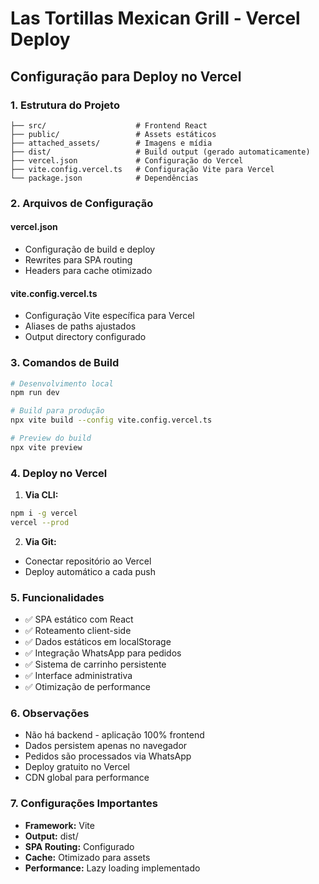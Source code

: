 # Las Tortillas Mexican Grill - Vercel Deploy

## Configuração para Deploy no Vercel

### 1. Estrutura do Projeto
```
├── src/                    # Frontend React
├── public/                 # Assets estáticos
├── attached_assets/        # Imagens e mídia
├── dist/                   # Build output (gerado automaticamente)
├── vercel.json             # Configuração do Vercel
├── vite.config.vercel.ts   # Configuração Vite para Vercel
└── package.json            # Dependências
```

### 2. Arquivos de Configuração

#### vercel.json
- Configuração de build e deploy
- Rewrites para SPA routing
- Headers para cache otimizado

#### vite.config.vercel.ts
- Configuração Vite específica para Vercel
- Aliases de paths ajustados
- Output directory configurado

### 3. Comandos de Build

```bash
# Desenvolvimento local
npm run dev

# Build para produção
npx vite build --config vite.config.vercel.ts

# Preview do build
npx vite preview
```

### 4. Deploy no Vercel

1. **Via CLI:**
```bash
npm i -g vercel
vercel --prod
```

2. **Via Git:**
- Conectar repositório ao Vercel
- Deploy automático a cada push

### 5. Funcionalidades

- ✅ SPA estático com React
- ✅ Roteamento client-side
- ✅ Dados estáticos em localStorage
- ✅ Integração WhatsApp para pedidos
- ✅ Sistema de carrinho persistente
- ✅ Interface administrativa
- ✅ Otimização de performance

### 6. Observações

- Não há backend - aplicação 100% frontend
- Dados persistem apenas no navegador
- Pedidos são processados via WhatsApp
- Deploy gratuito no Vercel
- CDN global para performance

### 7. Configurações Importantes

- **Framework:** Vite
- **Output:** dist/
- **SPA Routing:** Configurado
- **Cache:** Otimizado para assets
- **Performance:** Lazy loading implementado